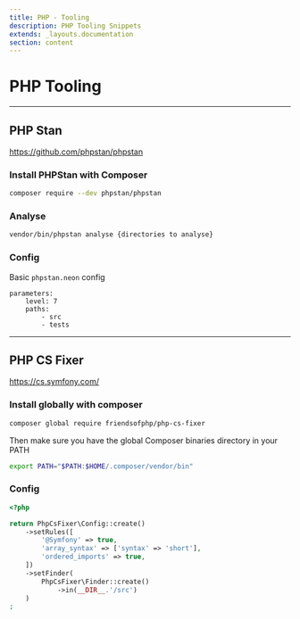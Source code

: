```yaml
---
title: PHP - Tooling
description: PHP Tooling Snippets
extends: _layouts.documentation
section: content
---
```


# PHP Tooling

---

## PHP Stan

https://github.com/phpstan/phpstan

### Install PHPStan with Composer

```bash
composer require --dev phpstan/phpstan
```

### Analyse

```bash
vendor/bin/phpstan analyse {directories to analyse}
```

### Config

Basic `phpstan.neon` config

```neon
parameters:
    level: 7
    paths:
        - src
        - tests
```

---

## PHP CS Fixer

https://cs.symfony.com/

### Install globally with composer

```bash
composer global require friendsofphp/php-cs-fixer
```

Then make sure you have the global Composer binaries directory in your PATH

```bash
export PATH="$PATH:$HOME/.composer/vendor/bin"
```

### Config

```php
<?php

return PhpCsFixer\Config::create()
    ->setRules([
        '@Symfony' => true,
        'array_syntax' => ['syntax' => 'short'],
        'ordered_imports' => true,
    ])
    ->setFinder(
        PhpCsFixer\Finder::create()
            ->in(__DIR__.'/src')
    )
;
```
